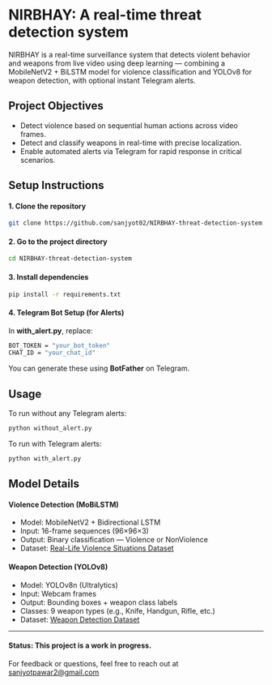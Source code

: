 
# NIRBHAY: A real-time threat detection system

NIRBHAY is a real-time surveillance system that detects violent behavior and weapons from live video using deep learning — combining a MobileNetV2 + BiLSTM model for violence classification and YOLOv8 for weapon detection, with optional instant Telegram alerts.


## Project Objectives 

- Detect violence based on sequential human actions across video frames.
- Detect and classify weapons in real-time with precise localization.
- Enable automated alerts via Telegram for rapid response in critical scenarios.


## Setup Instructions

#### 1. Clone the repository

```bash
git clone https://github.com/sanjyot02/NIRBHAY-threat-detection-system.git
```

#### 2. Go to the project directory

```bash
cd NIRBHAY-threat-detection-system
```

#### 3. Install dependencies

```bash
pip install -r requirements.txt
```
#### 4. Telegram Bot Setup (for Alerts)

In **with_alert.py**, replace:

```bash
BOT_TOKEN = "your_bot_token"
CHAT_ID = "your_chat_id"
```
You can generate these using **BotFather** on Telegram.



## Usage

To run without any Telegram alerts:

```bash
python without_alert.py
```

To run with Telegram alerts:

```bash
python with_alert.py
```

## Model Details


#### Violence Detection (MoBiLSTM)
- Model: MobileNetV2 + Bidirectional LSTM
- Input: 16-frame sequences (96×96×3)
- Output: Binary classification — Violence or NonViolence
- Dataset: [Real-Life Violence Situations Dataset](https://www.kaggle.com/datasets/mohamedmustafa/real-life-violence-situations-dataset)

#### Weapon Detection (YOLOv8)
- Model: YOLOv8n (Ultralytics)
- Input: Webcam frames
- Output: Bounding boxes + weapon class labels
- Classes: 9 weapon types (e.g., Knife, Handgun, Rifle, etc.)
- Dataset: [Weapon Detection Dataset](https://www.kaggle.com/datasets/snehilsanyal/weapon-detection-test)
---

#### Status: This project is a work in progress.

For feedback or questions, feel free to reach out at sanjyotpawar2@gmail.com
